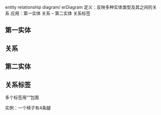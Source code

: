 entity relationship diagram/ erDiagram
定义：反映多种实体类型及其之间的关系
应用：第一实体 关系 – 第二实体 关系标签

## 第一实体
## 关系
## 第二实体
## 关系标签
多个标签用“”包围

实例：一个椅子有4条腿